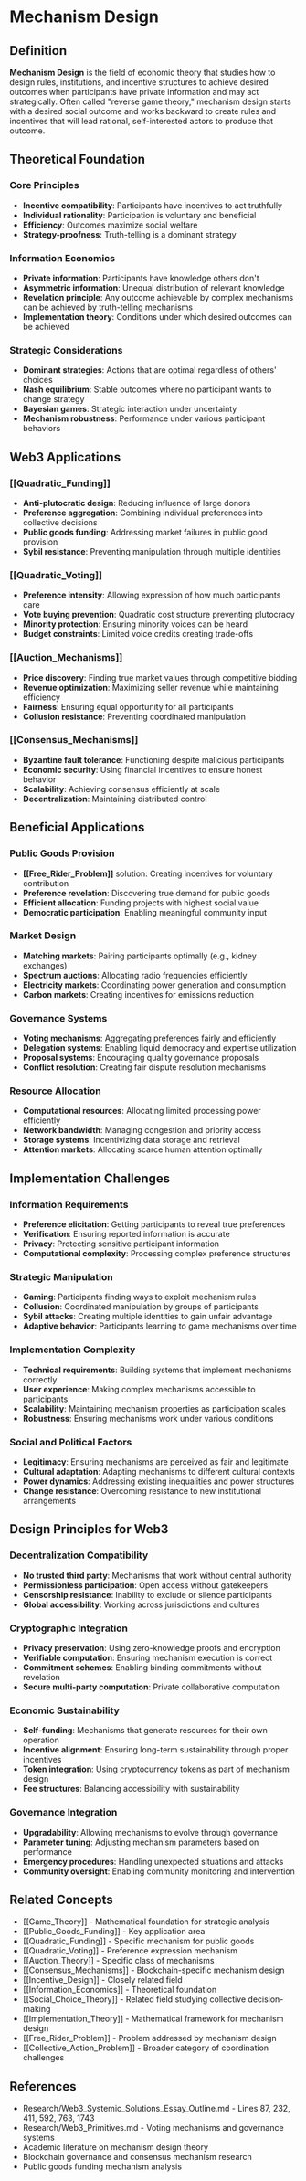 # Mechanism Design

## Definition

**Mechanism Design** is the field of economic theory that studies how to design rules, institutions, and incentive structures to achieve desired outcomes when participants have private information and may act strategically. Often called "reverse game theory," mechanism design starts with a desired social outcome and works backward to create rules and incentives that will lead rational, self-interested actors to produce that outcome.

## Theoretical Foundation

### Core Principles
- **Incentive compatibility**: Participants have incentives to act truthfully
- **Individual rationality**: Participation is voluntary and beneficial
- **Efficiency**: Outcomes maximize social welfare
- **Strategy-proofness**: Truth-telling is a dominant strategy

### Information Economics
- **Private information**: Participants have knowledge others don't
- **Asymmetric information**: Unequal distribution of relevant knowledge
- **Revelation principle**: Any outcome achievable by complex mechanisms can be achieved by truth-telling mechanisms
- **Implementation theory**: Conditions under which desired outcomes can be achieved

### Strategic Considerations
- **Dominant strategies**: Actions that are optimal regardless of others' choices
- **Nash equilibrium**: Stable outcomes where no participant wants to change strategy
- **Bayesian games**: Strategic interaction under uncertainty
- **Mechanism robustness**: Performance under various participant behaviors

## Web3 Applications

### [[Quadratic_Funding]]
- **Anti-plutocratic design**: Reducing influence of large donors
- **Preference aggregation**: Combining individual preferences into collective decisions
- **Public goods funding**: Addressing market failures in public good provision
- **Sybil resistance**: Preventing manipulation through multiple identities

### [[Quadratic_Voting]]
- **Preference intensity**: Allowing expression of how much participants care
- **Vote buying prevention**: Quadratic cost structure preventing plutocracy
- **Minority protection**: Ensuring minority voices can be heard
- **Budget constraints**: Limited voice credits creating trade-offs

### [[Auction_Mechanisms]]
- **Price discovery**: Finding true market values through competitive bidding
- **Revenue optimization**: Maximizing seller revenue while maintaining efficiency
- **Fairness**: Ensuring equal opportunity for all participants
- **Collusion resistance**: Preventing coordinated manipulation

### [[Consensus_Mechanisms]]
- **Byzantine fault tolerance**: Functioning despite malicious participants
- **Economic security**: Using financial incentives to ensure honest behavior
- **Scalability**: Achieving consensus efficiently at scale
- **Decentralization**: Maintaining distributed control

## Beneficial Applications

### Public Goods Provision
- **[[Free_Rider_Problem]]** solution: Creating incentives for voluntary contribution
- **Preference revelation**: Discovering true demand for public goods
- **Efficient allocation**: Funding projects with highest social value
- **Democratic participation**: Enabling meaningful community input

### Market Design
- **Matching markets**: Pairing participants optimally (e.g., kidney exchanges)
- **Spectrum auctions**: Allocating radio frequencies efficiently
- **Electricity markets**: Coordinating power generation and consumption
- **Carbon markets**: Creating incentives for emissions reduction

### Governance Systems
- **Voting mechanisms**: Aggregating preferences fairly and efficiently
- **Delegation systems**: Enabling liquid democracy and expertise utilization
- **Proposal systems**: Encouraging quality governance proposals
- **Conflict resolution**: Creating fair dispute resolution mechanisms

### Resource Allocation
- **Computational resources**: Allocating limited processing power efficiently
- **Network bandwidth**: Managing congestion and priority access
- **Storage systems**: Incentivizing data storage and retrieval
- **Attention markets**: Allocating scarce human attention optimally

## Implementation Challenges

### Information Requirements
- **Preference elicitation**: Getting participants to reveal true preferences
- **Verification**: Ensuring reported information is accurate
- **Privacy**: Protecting sensitive participant information
- **Computational complexity**: Processing complex preference structures

### Strategic Manipulation
- **Gaming**: Participants finding ways to exploit mechanism rules
- **Collusion**: Coordinated manipulation by groups of participants
- **Sybil attacks**: Creating multiple identities to gain unfair advantage
- **Adaptive behavior**: Participants learning to game mechanisms over time

### Implementation Complexity
- **Technical requirements**: Building systems that implement mechanisms correctly
- **User experience**: Making complex mechanisms accessible to participants
- **Scalability**: Maintaining mechanism properties as participation scales
- **Robustness**: Ensuring mechanisms work under various conditions

### Social and Political Factors
- **Legitimacy**: Ensuring mechanisms are perceived as fair and legitimate
- **Cultural adaptation**: Adapting mechanisms to different cultural contexts
- **Power dynamics**: Addressing existing inequalities and power structures
- **Change resistance**: Overcoming resistance to new institutional arrangements

## Design Principles for Web3

### Decentralization Compatibility
- **No trusted third party**: Mechanisms that work without central authority
- **Permissionless participation**: Open access without gatekeepers
- **Censorship resistance**: Inability to exclude or silence participants
- **Global accessibility**: Working across jurisdictions and cultures

### Cryptographic Integration
- **Privacy preservation**: Using zero-knowledge proofs and encryption
- **Verifiable computation**: Ensuring mechanism execution is correct
- **Commitment schemes**: Enabling binding commitments without revelation
- **Secure multi-party computation**: Private collaborative computation

### Economic Sustainability
- **Self-funding**: Mechanisms that generate resources for their own operation
- **Incentive alignment**: Ensuring long-term sustainability through proper incentives
- **Token integration**: Using cryptocurrency tokens as part of mechanism design
- **Fee structures**: Balancing accessibility with sustainability

### Governance Integration
- **Upgradability**: Allowing mechanisms to evolve through governance
- **Parameter tuning**: Adjusting mechanism parameters based on performance
- **Emergency procedures**: Handling unexpected situations and attacks
- **Community oversight**: Enabling community monitoring and intervention

## Related Concepts

- [[Game_Theory]] - Mathematical foundation for strategic analysis
- [[Public_Goods_Funding]] - Key application area
- [[Quadratic_Funding]] - Specific mechanism for public goods
- [[Quadratic_Voting]] - Preference expression mechanism
- [[Auction_Theory]] - Specific class of mechanisms
- [[Consensus_Mechanisms]] - Blockchain-specific mechanism design
- [[Incentive_Design]] - Closely related field
- [[Information_Economics]] - Theoretical foundation
- [[Social_Choice_Theory]] - Related field studying collective decision-making
- [[Implementation_Theory]] - Mathematical framework for mechanism design
- [[Free_Rider_Problem]] - Problem addressed by mechanism design
- [[Collective_Action_Problem]] - Broader category of coordination challenges

## References

- Research/Web3_Systemic_Solutions_Essay_Outline.md - Lines 87, 232, 411, 592, 763, 1743
- Research/Web3_Primitives.md - Voting mechanisms and governance systems
- Academic literature on mechanism design theory
- Blockchain governance and consensus mechanism research
- Public goods funding mechanism analysis
